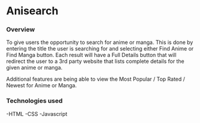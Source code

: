 # Anisearch

### Overview
To give users the opportunity to search for anime or manga. This is done by entering the title the user is searching for and selecting either Find Anime or Find Manga button. Each result will have a Full Details button that will redirect the user to a 3rd party website that lists complete details for the given anime or manga.

Additional features are being able to view the Most Popular / Top Rated / Newest for Anime or Manga. 


### Technologies used
-HTML
-CSS
-Javascript